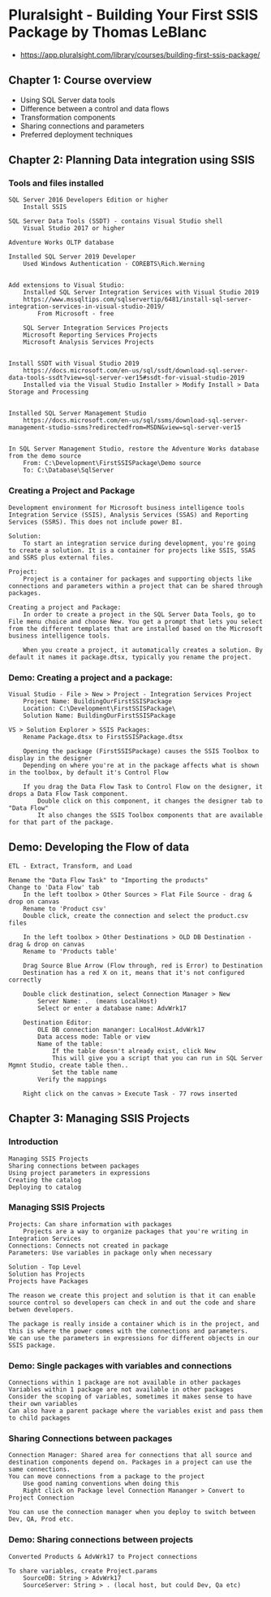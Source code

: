 # Pluralsight - Building Your First SSIS Package by Thomas LeBlanc
- https://app.pluralsight.com/library/courses/building-first-ssis-package/

## Chapter 1: Course overview
- Using SQL Server data tools
- Difference between a control and data flows
- Transformation components
- Sharing connections and parameters
- Preferred deployment techniques


## Chapter 2: Planning Data integration using SSIS
### Tools and files installed
	SQL Server 2016 Developers Edition or higher
		Install SSIS

	SQL Server Data Tools (SSDT) - contains Visual Studio shell
		Visual Studio 2017 or higher

	Adventure Works OLTP database

	Installed SQL Server 2019 Developer
		Used Windows Authentication - COREBTS\Rich.Werning
		

	Add extensions to Visual Studio:
		Installed SQL Server Integration Services with Visual Studio 2019
		https://www.mssqltips.com/sqlservertip/6481/install-sql-server-integration-services-in-visual-studio-2019/
			From Microsoft - free
			
		SQL Server Integration Services Projects
		Microsoft Reporting Services Projects
		Microsoft Analysis Services Projects
		

	Install SSDT with Visual Studio 2019
		https://docs.microsoft.com/en-us/sql/ssdt/download-sql-server-data-tools-ssdt?view=sql-server-ver15#ssdt-for-visual-studio-2019
		Installed via the Visual Studio Installer > Modify Install > Data Storage and Processing


	Installed SQL Server Management Studio
		https://docs.microsoft.com/en-us/sql/ssms/download-sql-server-management-studio-ssms?redirectedfrom=MSDN&view=sql-server-ver15
		

	In SQL Server Management Studio, restore the Adventure Works database from the demo source
		From: C:\Development\FirstSSISPackage\Demo source
		To: C:\Database\SqlServer
	
### Creating a Project and Package
	Development environment for Microsoft business intelligence tools Integration Service (SSIS), Analysis Services (SSAS) and Reporting Services (SSRS). This does not include power BI.
	
	Solution:
		To start an integration service during development, you're going to create a solution. It is a container for projects like SSIS, SSAS and SSRS plus external files.
	
	Project:
		Project is a container for packages and supporting objects like connections and parameters within a project that can be shared through packages.
		
	Creating a project and Package:
		In order to create a project in the SQL Server Data Tools, go to File menu choice and choose New. You get a prompt that lets you select from the different templates that are installed based on the Microsoft business intelligence tools.
		
		When you create a project, it automatically creates a solution. By default it names it package.dtsx, typically you rename the project.

### Demo: Creating a project and a package:
	Visual Studio - File > New > Project - Integration Services Project
		Project Name: BuildingOurFirstSSISPackage
		Location: C:\Development\FirstSSISPackage\
		Solution Name: BuildingOurFirstSSISPackage
	
	VS > Solution Explorer > SSIS Packages:
		Rename Package.dtsx to FirstSSISPackage.dtsx
		
		Opening the package (FirstSSISPackage) causes the SSIS Toolbox to display in the designer
		Depending on where you're at in the package affects what is shown in the toolbox, by default it's Control Flow
		
		If you drag the Data Flow Task to Control Flow on the designer, it drops a Data Flow Task component.
			Double click on this component, it changes the designer tab to "Data Flow"
			It also changes the SSIS Toolbox components that are available for that part of the package.

## Demo: Developing the Flow of data
	ETL - Extract, Transform, and Load
	
	Rename the "Data Flow Task" to "Importing the products"
	Change to 'Data Flow' tab
		In the left toolbox > Other Sources > Flat File Source - drag & drop on canvas
		Rename to 'Product csv'
		Double click, create the connection and select the product.csv files
		
		In the left toolbox > Other Destinations > OLD DB Destination - drag & drop on canvas
		Rename to 'Products table'
		
		Drag Source Blue Arrow (Flow through, red is Error) to Destination
		Destination has a red X on it, means that it's not configured correctly
		
		Double click destination, select Connection Manager > New
			Server Name: .  (means LocalHost)
			Select or enter a database name: AdvWrk17
		
		Destination Editor:
			OLE DB connection mananger: LocalHost.AdvWrk17
			Data access mode: Table or view
			Name of the table: 
				If the table doesn't already exist, click New
				This will give you a script that you can run in SQL Server Mgmnt Studio, create table then..
				Set the table name
			Verify the mappings
			
		Right click on the canvas > Execute Task - 77 rows inserted

## Chapter 3: Managing SSIS Projects

### Introduction
	Managing SSIS Projects
	Sharing connections between packages
	Using project parameters in expressions
	Creating the catalog
	Deploying to catalog
	
### Managing SSIS Projects
	Projects: Can share information with packages
		Projects are a way to organize packages that you're writing in Integration Services
	Connections: Connects not created in package
	Parameters: Use variables in package only when necessary
	
	Solution - Top Level
	Solution has Projects
	Projects have Packages
	
	The reason we create this project and solution is that it can enable source control so developers can check in and out the code and share betwen developers.
	
	The package is really inside a container which is in the project, and this is where the power comes with the connections and parameters.
	We can use the parameters in expressions for different objects in our SSIS package.

### Demo: Single packages with variables and connections
	Connections within 1 package are not available in other packages
	Variables within 1 package are not available in other packages
	Consider the scoping of variables, sometimes it makes sense to have their own variables
	Can also have a parent package where the variables exist and pass them to child packages

### Sharing Connections between packages
	Connection Manager: Shared area for connections that all source and destination components depend on. Packages in a project can use the same connections.
	You can move connections from a package to the project
		Use good naming conventions when doing this
		Right click on Package level Connection Mananger > Convert to Project Connection
		
	You can use the connection manager when you deploy to switch between Dev, QA, Prod etc.
	
### Demo: Sharing connections between projects
	Converted Products & AdvWrk17 to Project connections
	
	To share variables, create Project.params
		SourceDB: String > AdvWrk17
		SourceServer: String > . (local host, but could Dev, Qa etc)
		
